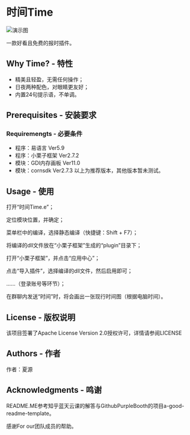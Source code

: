# 时间Time

![演示图](https://github.com/raindropxiayuan/-Time/blob/main/image.jpg)

一款好看且免费的报时插件。
## Why Time? - 特性
* 精美且轻盈，无需任何操作；
* 日夜两种配色，对眼睛更友好；
* 内置24句提示语，不单调。
## Prerequisites - 安装要求
### Requiremengts - 必要条件
* 程序：易语言 Ver5.9
* 程序：小栗子框架 Ver2.7.2
* 模块：GDI内存画板 Ver11.0
* 模块：cornsdk Ver2.7.3
以上为推荐版本，其他版本暂未测试。
## Usage - 使用
打开“时间Time.e”；

定位模块位置，并确定；

菜单栏中的编译，选择静态编译（快捷键：Shift + F7）；

将编译的dll文件放在“小栗子框架”生成的“plugin”目录下；

打开“小栗子框架”，并点击“应用中心”；

点击“导入插件”，选择编译的dll文件，然后启用即可；

......（登录账号等环节）；

在群聊内发送“时间”时，将会画出一张现行时间图（根据电脑时间）。
## License - 版权说明
该项目签署了Apache License Version 2.0授权许可，详情请参阅LICENSE
## Authors - 作者
作者：夏源
## Acknowledgments - 鸣谢
README.ME参考知乎蓝天云课的解答与GithubPurpleBooth的项目a-good-readme-template。

感谢For our团队成员的帮助。
